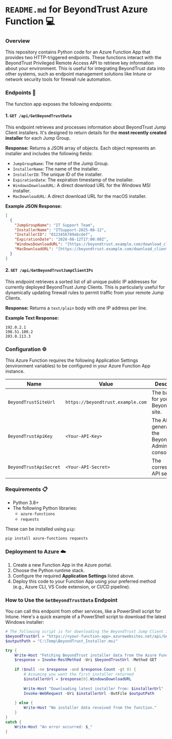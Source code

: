 # `README.md` for BeyondTrust Azure Function 💻

### Overview

This repository contains Python code for an Azure Function App that provides two HTTP-triggered endpoints. These functions interact with the BeyondTrust Privileged Remote Access API to retrieve key information about your environment. This is useful for integrating BeyondTrust data into other systems, such as endpoint management solutions like Intune or network security tools for firewall rule automation.

### Endpoints 🚀

The function app exposes the following endpoints:

#### 1. `GET /api/GetBeyondTrustData`

This endpoint retrieves and processes information about BeyondTrust Jump Client installers. It's designed to return details for the **most recently created installer** for each Jump Group.

**Response:** Returns a JSON array of objects. Each object represents an installer and includes the following fields:

* `JumpGroupName`: The name of the Jump Group.
* `InstallerName`: The name of the installer.
* `InstallerID`: The unique ID of the installer.
* `ExpirationDate`: The expiration timestamp of the installer.
* `WindowsDownloadURL`: A direct download URL for the Windows MSI installer.
* `MacDownloadURL`: A direct download URL for the macOS installer.

**Example JSON Response:**

```json
[
  {
    "JumpGroupName": "IT Support Team",
    "InstallerName": "ITSupport-2025-08-12",
    "InstallerID": "0123456789abcdef",
    "ExpirationDate": "2026-08-12T17:00:00Z",
    "WindowsDownloadURL": "[https://beyondtrust.example.com/download_client_connector?jc=0123456789abcdef&p=winNT-64-msi](https://beyondtrust.example.com/download_client_connector?jc=0123456789abcdef&p=winNT-64-msi)",
    "MacDownloadURL": "[https://beyondtrust.example.com/download_client_connector?jc=0123456789abcdef&p=mac-osx-x86](https://beyondtrust.example.com/download_client_connector?jc=0123456789abcdef&p=mac-osx-x86)"
  }
]
```

#### 2. `GET /api/GetBeyondTrustJumpClientIPs`

This endpoint retrieves a sorted list of all unique public IP addresses for currently deployed BeyondTrust Jump Clients. This is particularly useful for dynamically updating firewall rules to permit traffic from your remote Jump Clients.

**Response:** Returns a `text/plain` body with one IP address per line.

**Example Text Response:**

```text
192.0.2.1
198.51.100.2
203.0.113.3
```

### Configuration ⚙️

This Azure Function requires the following Application Settings (environment variables) to be configured in your Azure Function App instance.

| Name | Value | Description |
|---|---|---|
| `BeyondTrustSiteUrl` | `https://beyondtrust.example.com` | The base URL for your BeyondTrust site. |
| `BeyondTrustApiKey` | `<Your-API-Key>` | The API key generated in the BeyondTrust Admin console. |
| `BeyondTrustApiSecret` | `<Your-API-Secret>` | The corresponding API secret. |

### Requirements 📋

* Python 3.8+
* The following Python libraries:
    * `azure-functions`
    * `requests`

These can be installed using `pip`:

```bash
pip install azure-functions requests
```

### Deployment to Azure ☁️

1. Create a new Function App in the Azure portal.
2. Choose the Python runtime stack.
3. Configure the required **Application Settings** listed above.
4. Deploy this code to your Function App using your preferred method (e.g., Azure CLI, VS Code extension, or CI/CD pipeline).

### How to Use the `GetBeyondTrustData` Endpoint

You can call this endpoint from other services, like a PowerShell script for Intune. Here's a quick example of a PowerShell script to download the latest Windows installer:

```powershell
# The following script is for downloading the BeyondTrust Jump Client installer.
$beyondTrustUrl = "https://<your-function-app>.azurewebsites.net/api/GetBeyondTrustData"
$outputPath = "C:\Temp\BeyondTrust_Installer.msi"

try {
    Write-Host "Fetching BeyondTrust installer data from the Azure Function..."
    $response = Invoke-RestMethod -Uri $beyondTrustUrl -Method GET
    
    if ($null -ne $response -and $response.Count -gt 0) {
        # Assuming you want the first installer returned
        $installerUrl = $response[0].WindowsDownloadURL
        
        Write-Host "Downloading latest installer from: $installerUrl"
        Invoke-WebRequest -Uri $installerUrl -OutFile $outputPath
        
    } else {
        Write-Host "No installer data received from the function."
    }
}
catch {
    Write-Host "An error occurred: $_"
}
